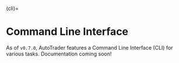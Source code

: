(cli)=
# Command Line Interface

As of `v0.7.0`, AutoTrader features a Command Line Interface (CLI) for 
various tasks. Documentation coming soon!

